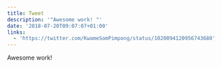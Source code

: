 ```yaml
---
title: Tweet
description: '"Awesome work! "'
date: '2018-07-20T09:07:07+01:00'
links:
  - 'https://twitter.com/KwameSomPimpong/status/1020094120956743680'
---
```

Awesome work! 
